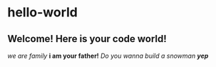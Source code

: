# hello-world
Welcome! Here is your code world!
---
*we are family*
**i am your father!**
*Do you wanna build a snowman*
***yep***

